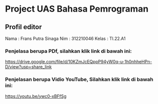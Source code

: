 # Project UAS Bahasa Pemrograman

## Profil editor
Nama  : Frans Putra Sinaga 
Nim   : 312210046
Kelas : TI.22.A1

### Penjelasa berupa PDf, silahkan klik link di bawah ini:

https://drive.google.com/file/d/10KZmJcEQppP94yW0q-u-1h0nhheHPn-D/view?usp=share_link

### Penjelasan berupa Vidio YouTube, Silahkan klik link di bawah ini:

https://youtu.be/ywc0-xBFfSg
